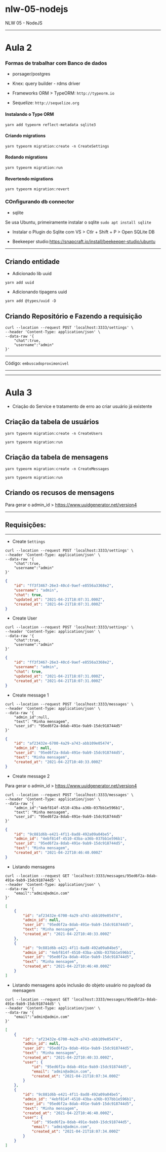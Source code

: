 # nlw-05-nodejs
NLW 05 - NodeJS



------------
# Aula 2

### Formas de trabalhar com Banco de dados

* porsager/postgres

* Knex: query builder - rdms driver

* Frameworks ORM > TypeORM: `http://typeorm.io`

* Sequelize: `http://sequelize.org`

#### Instalando o Type ORM

```ssh
yarn add typeorm reflect-metadata sqlite3
```

#### Criando migrations

```ssh
yarn typeorm migration:create -n CreateSettings
```
#### Rodando migrations

```ssh
yarn typeorm migration:run
```

#### Revertendo migrations

```ssh
yarn typeorm migration:revert
```


### COnfigurando db connector

* sqlite

Se usa Ubuntu, primeiramente instalar o sqlite `sudo apt install sqlite`

  * Instalar o Plugin do Sqlite com VS > Ctlr + Shift + P > Open SQLite DB

* Beekeeper studio:https://snapcraft.io/install/beekeeper-studio/ubuntu 

----

## Criando entidade

* Adicionado lib uuid
```ssh
yarn add uuid
```

* Adicionando tipagens uuid
```ssh
yarn add @types/uuid -D
```

## Criando Repositório e Fazendo a requisição

```ssh
curl --location --request POST 'localhost:3333/settings' \
--header 'Content-Type: application/json' \
--data-raw '{
    "chat":true,
    "username":"admin"
}'
```


----
Código:  `embuscadoproximonivel`


----
----

# Aula 3


- Criação do Service e tratamento de erro ao criar usuário já existente

## Criação da tabela de usuários

```ssh
yarn typeorm migration:create -n CreateUsers
```

```ssh
yarn typeorm migration:run
```

## Criação da tabela de mensagens

```ssh
yarn typeorm migration:create -n CreateMessages
```

```ssh
yarn typeorm migration:run
```

## Criando os recusos de mensagens

Para gerar o admin_id >  https://www.uuidgenerator.net/version4


----
## Requisições:

----
* Create `Settings`
```ssh
curl --location --request POST 'localhost:3333/settings' \
--header 'Content-Type: application/json' \
--data-raw '{
    "chat":true,
    "username":"admin"
}'
```
```json
{
    "id": "ff3f3467-26e3-40cd-9aef-e8556a3368e2",
    "username": "admin",
    "chat": true,
    "updated_at": "2021-04-21T18:07:31.000Z",
    "created_at": "2021-04-21T18:07:31.000Z"
}
```

* Create User
```ssh
curl --location --request POST 'localhost:3333/settings' \
--header 'Content-Type: application/json' \
--data-raw '{
    "chat":true,
    "username":"admin"
}'
```
```json
{
    "id": "ff3f3467-26e3-40cd-9aef-e8556a3368e2",
    "username": "admin",
    "chat": true,
    "updated_at": "2021-04-21T18:07:31.000Z",
    "created_at": "2021-04-21T18:07:31.000Z"
}
```

* Create message 1

```ssh
curl --location --request POST 'localhost:3333/messages' \
--header 'Content-Type: application/json' \
--data-raw '{
    "admin_id":null,
    "text": "Minha mensagem",
    "user_id": "95ed6f2a-8dab-491e-9ab9-15dc918744d5"
}'
```
```json
{
    "id": "af23432e-6700-4a29-a743-abb109e05474",
    "admin_id": null,
    "user_id": "95ed6f2a-8dab-491e-9ab9-15dc918744d5",
    "text": "Minha mensagem",
    "created_at": "2021-04-22T10:40:33.000Z"
}
```

* Create message 2

Para gerar o admin_id >  https://www.uuidgenerator.net/version4

```ssh
curl --location --request POST 'localhost:3333/messages' \
--header 'Content-Type: application/json' \
--data-raw '{
    "admin_id":"4ebf814f-4510-43ba-a36b-037bb1e596b1",
    "text": "Minha mensagem",
    "user_id": "95ed6f2a-8dab-491e-9ab9-15dc918744d5"
}'
```
```json
{
    "id": "9c881d6b-e421-4f11-8ad8-492a09a04be5",
    "admin_id": "4ebf814f-4510-43ba-a36b-037bb1e596b1",
    "user_id": "95ed6f2a-8dab-491e-9ab9-15dc918744d5",
    "text": "Minha mensagem",
    "created_at": "2021-04-22T10:46:40.000Z"
}
```

* Listando mensagens
```ssh
curl --location --request GET 'localhost:3333/messages/95ed6f2a-8dab-491e-9ab9-15dc918744d5' \
--header 'Content-Type: application/json' \
--data-raw '{
    "email":"admin@admin.com"
}'
```

```json
[
    {
        "id": "af23432e-6700-4a29-a743-abb109e05474",
        "admin_id": null,
        "user_id": "95ed6f2a-8dab-491e-9ab9-15dc918744d5",
        "text": "Minha mensagem",
        "created_at": "2021-04-22T10:40:33.000Z"
    },
    {
        "id": "9c881d6b-e421-4f11-8ad8-492a09a04be5",
        "admin_id": "4ebf814f-4510-43ba-a36b-037bb1e596b1",
        "user_id": "95ed6f2a-8dab-491e-9ab9-15dc918744d5",
        "text": "Minha mensagem",
        "created_at": "2021-04-22T10:46:40.000Z"
    }
]
```


* Listando mensagens após inclusão do objeto usuário no payload da mensagem
```ssh
curl --location --request GET 'localhost:3333/messages/95ed6f2a-8dab-491e-9ab9-15dc918744d5' \
--header 'Content-Type: application/json' \
--data-raw '{
    "email":"admin@admin.com"
}'
```

```json
[
    {
        "id": "af23432e-6700-4a29-a743-abb109e05474",
        "admin_id": null,
        "user_id": "95ed6f2a-8dab-491e-9ab9-15dc918744d5",
        "text": "Minha mensagem",
        "created_at": "2021-04-22T10:40:33.000Z",
        "user": {
            "id": "95ed6f2a-8dab-491e-9ab9-15dc918744d5",
            "email": "admin@admin.com",
            "created_at": "2021-04-21T18:07:34.000Z"
        }
    },
    {
        "id": "9c881d6b-e421-4f11-8ad8-492a09a04be5",
        "admin_id": "4ebf814f-4510-43ba-a36b-037bb1e596b1",
        "user_id": "95ed6f2a-8dab-491e-9ab9-15dc918744d5",
        "text": "Minha mensagem",
        "created_at": "2021-04-22T10:46:40.000Z",
        "user": {
            "id": "95ed6f2a-8dab-491e-9ab9-15dc918744d5",
            "email": "admin@admin.com",
            "created_at": "2021-04-21T18:07:34.000Z"
        }
    }
]
```

